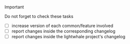 > [!IMPORTANT]
> Do not forget to check these tasks
- [ ] increase version of each common/feature involved
- [ ] report changes inside the corresponding changelog
- [ ] report changes inside the lightwhale project's changelog
